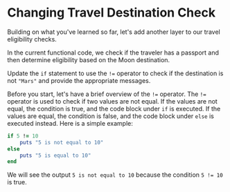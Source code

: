 # Changing Travel Destination Check

Building on what you've learned so far, let's add another layer to our travel eligibility checks.

In the current functional code, we check if the traveler has a passport and then determine eligibility based on the Moon destination.

Update the `if` statement to use the `!=` operator to check if the destination is not `"Mars"` and provide the appropriate messages.

Before you start, let's have a brief overview of the `!=` operator. The `!=` operator is used to check if two values are not equal. If the values are not equal, the condition is true, and the code block under `if` is executed. If the values are equal, the condition is false, and the code block under `else` is executed instead. Here is a simple example:

```Ruby
if 5 != 10
    puts "5 is not equal to 10"
else
    puts "5 is equal to 10"
end
```

We will see the output `5 is not equal to 10` because the condition `5 != 10` is true.